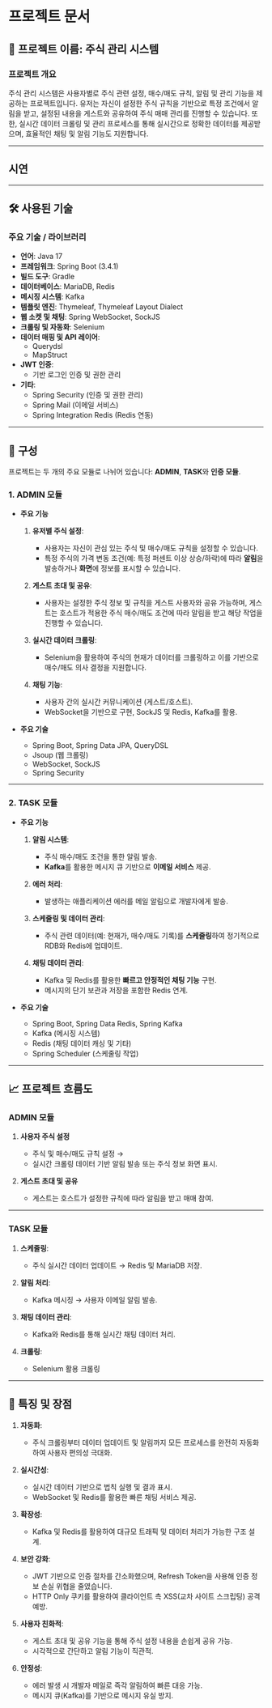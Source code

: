 # **프로젝트 문서**
## 📌 **프로젝트 이름**: 주식 관리 시스템
### **프로젝트 개요**
주식 관리 시스템은 사용자별로 주식 관련 설정, 매수/매도 규칙, 알림 및 관리 기능을 제공하는 프로젝트입니다. 유저는 자신이 설정한 주식 규칙을 기반으로 특정 조건에서 알림을 받고, 설정된 내용을 게스트와 공유하여 주식 매매 관리를 진행할 수 있습니다. 또한, 실시간 데이터 크롤링 및 관리 프로세스를 통해 실시간으로 정확한 데이터를 제공받으며, 효율적인 채팅 및 알림 기능도 지원합니다.

---
## 시연


---

## 🛠 **사용된 기술**
### **주요 기술 / 라이브러리**
- **언어**: Java 17
- **프레임워크**: Spring Boot (3.4.1)
- **빌드 도구**: Gradle
- **데이터베이스**: MariaDB, Redis
- **메시징 시스템**: Kafka
- **템플릿 엔진**: Thymeleaf, Thymeleaf Layout Dialect
- **웹 소켓 및 채팅**: Spring WebSocket, SockJS
- **크롤링 및 자동화**: Selenium
- **데이터 매핑 및 API 레이어**:
    - Querydsl
    - MapStruct
- **JWT 인증**:
    - 기반 로그인 인증 및 권한 관리
- **기타**:
    - Spring Security (인증 및 권한 관리)
    - Spring Mail (이메일 서비스)
    - Spring Integration Redis (Redis 연동)

---

## 💼 **구성**
프로젝트는 두 개의 주요 모듈로 나뉘어 있습니다: **ADMIN**, **TASK**와 **인증 모듈**.

### **1. ADMIN 모듈**
- **주요 기능**
    1. **유저별 주식 설정**:
        - 사용자는 자신이 관심 있는 주식 및 매수/매도 규칙을 설정할 수 있습니다.
        - 특정 주식의 가격 변동 조건(예: 특정 퍼센트 이상 상승/하락)에 따라 **알림**을 발송하거나 **화면**에 정보를 표시할 수 있습니다.

    2. **게스트 초대 및 공유**:
        - 사용자는 설정한 주식 정보 및 규칙을 게스트 사용자와 공유 가능하며, 게스트는 호스트가 적용한 주식 매수/매도 조건에 따라 알림을 받고 해당 작업을 진행할 수 있습니다.

    3. **실시간 데이터 크롤링**:
        - Selenium을 활용하여 주식의 현재가 데이터를 크롤링하고 이를 기반으로 매수/매도 의사 결정을 지원합니다.

    4. **채팅 기능**:
        - 사용자 간의 실시간 커뮤니케이션 (게스트/호스트).
        - WebSocket을 기반으로 구현, SockJS 및 Redis, Kafka를 활용.

- **주요 기술**
    - Spring Boot, Spring Data JPA, QueryDSL
    - Jsoup (웹 크롤링)
    - WebSocket, SockJS
    - Spring Security

---

### **2. TASK 모듈**
- **주요 기능**
    1. **알림 시스템**:
        - 주식 매수/매도 조건을 통한 알림 발송.
        - **Kafka**를 활용한 메시지 큐 기반으로 **이메일 서비스** 제공.

    2. **에러 처리**:
        - 발생하는 애플리케이션 에러를 메일 알림으로 개발자에게 발송.

    3. **스케줄링 및 데이터 관리**:
        - 주식 관련 데이터(예: 현재가, 매수/매도 기록)를 **스케줄링**하여 정기적으로 RDB와 Redis에 업데이트.

    4. **채팅 데이터 관리**:
        - Kafka 및 Redis를 활용한 **빠르고 안정적인 채팅 기능** 구현.
        - 메시지의 단기 보관과 저장을 포함한 Redis 연계.

- **주요 기술**
    - Spring Boot, Spring Data Redis, Spring Kafka
    - Kafka (메시징 시스템)
    - Redis (채팅 데이터 캐싱 및 기타)
    - Spring Scheduler (스케줄링 작업)

---

## 📈 **프로젝트 흐름도**
### **ADMIN 모듈**
1. **사용자 주식 설정**
    - 주식 및 매수/매도 규칙 설정 →
    - 실시간 크롤링 데이터 기반 알림 발송 또는 주식 정보 화면 표시.

2. **게스트 초대 및 공유**
    - 게스트는 호스트가 설정한 규칙에 따라 알림을 받고 매매 참여.

---

### **TASK 모듈**
1. **스케줄링**:
    - 주식 실시간 데이터 업데이트 → Redis 및 MariaDB 저장.

2. **알림 처리**:
    - Kafka 메시징 → 사용자 이메일 알림 발송.

3. **채팅 데이터 관리**:
    - Kafka와 Redis를 통해 실시간 채팅 데이터 처리.

4. **크롤링**:
   - Selenium 활용 크롤링


---

## 🔔 **특징 및 장점**
1. **자동화**:
    - 주식 크롤링부터 데이터 업데이트 및 알림까지 모든 프로세스를 완전히 자동화하여 사용자 편의성 극대화.

2. **실시간성**:
    - 실시간 데이터 기반으로 법칙 실행 및 결과 표시.
    - WebSocket 및 Redis를 활용한 빠른 채팅 서비스 제공.

3. **확장성**:
    - Kafka 및 Redis를 활용하여 대규모 트래픽 및 데이터 처리가 가능한 구조 설계.

4. **보안 강화**:
    - JWT 기반으로 인증 절차를 간소화했으며, Refresh Token을 사용해 인증 정보 손실 위협을 줄였습니다.
    - HTTP Only 쿠키를 활용하여 클라이언트 측 XSS(교차 사이트 스크립팅) 공격 예방.

5. **사용자 친화적**:
    - 게스트 초대 및 공유 기능을 통해 주식 설정 내용을 손쉽게 공유 가능.
    - 시각적으로 간단하고 알림 기능이 직관적.

6. **안정성**:
    - 에러 발생 시 개발자 메일로 즉각 알림하여 빠른 대응 가능.
    - 메시지 큐(Kafka)를 기반으로 메시지 유실 방지.

